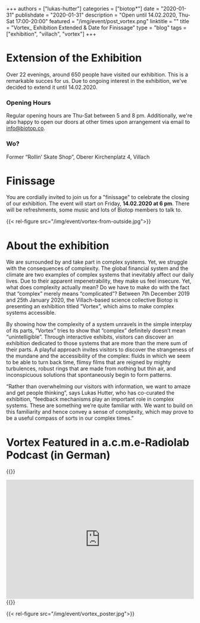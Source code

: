 +++
authors = ["lukas-hutter"]
categories = ["biotop*"]
date = "2020-01-31"
publishdate = "2020-01-31"
description = "Open until 14.02.2020, Thu-Sat 17:00-20:00"
featured = "/img/event/post_vortex.png"
linktitle = ""
title = "Vortex_ Exhibition Extended & Date for Finissage"
type = "blog"
tags = ["exhibition", "villach", "vortex"]
+++

# Extension of the Exhibition

Over 22 evenings, around 650 people have visited our exhibition. This is a remarkable succes for us. Due to ongoing interest in the exhibition, we've decided to extend it until 14.02.2020.

### Opening Hours
Regular opening hours are Thu-Sat between 5 and 8 pm. Additionally, we're also happy to open our doors at other times upon arrangement via email to  [info@biotop.co](mailto:info@biotop.co).

### Wo?
Former “Rollin’ Skate Shop”, Oberer Kirchenplatz 4, Villach

# Finissage

You are cordially invited to join us for a "finissage" to celebrate the closing of our exhibition. The event will start on Friday, **14.02.2020 at 6 pm**. There will be refreshments, some music and lots of Biotop members to talk to.

{{< rel-figure src="/img/event/vortex-from-outside.jpg">}}

# About the exhibition

We are surrounded by and take part in complex systems. Yet, we struggle with the consequences of complexity. The global financial system and the climate are two examples of complex systems that inevitably affect our daily lives. Due to their apparent impenetrability, they make us feel insecure. Yet, what does complexity actually mean? Do we have to make do with the fact that “complex” merely means “complicated”? Between 7th December 2019 and 25th January 2020, the Villach-based science collective Biotop is presenting an exhibition titled “Vortex”, which aims to make complex systems accessible.

By showing how the complexity of a system unravels in the simple interplay of its parts, “Vortex” tries to show that “complex” definitely doesn’t mean “unintelligible”. Through interactive exhibits, visitors can discover an exhibition dedicated to those systems that are more than the mere sum of their parts.  A playful approach invites visitors to discover the strangeness of the mundane and the accessibility of the complex: fluids in which we seem to be able to turn back time,  flimsy films that are reigned by mighty turbulences, robust rings that are made from nothing but thin air, and inconspicuous solutions that spontaneously begin to form patterns.

“Rather than overwhelming our visitors with information, we want to amaze and get people thinking”, says Lukas Hutter, who has co-curated the exhibition, “feedback mechanisms play an important role in complex systems. These are something we’re quite familiar with. We want to build on this familiarity and hence convey a sense of complexity, which may prove to be a useful compass of sorts in our complex times.”

# Vortex Featured in a.c.m.e-Radiolab Podcast (in German)

{{<rawhtml>}}
<iframe src="https://cba.fro.at/436290/embed?" width="100%" height="220" style="border:none; width:100%; height:320px;"></iframe>
{{<rawhtml>}}

{{< rel-figure src="/img/event/vortex_poster.jpg">}}
